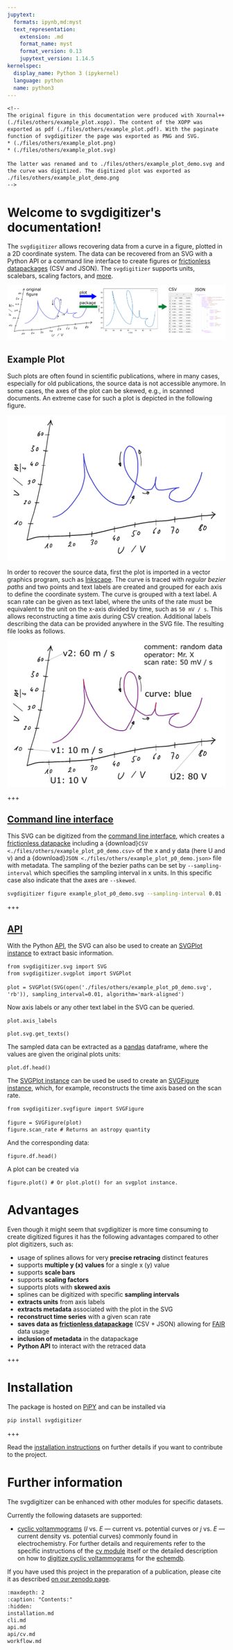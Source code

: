 ```yaml
---
jupytext:
  formats: ipynb,md:myst
  text_representation:
    extension: .md
    format_name: myst
    format_version: 0.13
    jupytext_version: 1.14.5
kernelspec:
  display_name: Python 3 (ipykernel)
  language: python
  name: python3
---
```


```{raw-cell}
<!--
The original figure in this documentation were produced with Xournal++ (./files/others/example_plot.xopp). The content of the XOPP was exported as pdf (./files/others/example_plot.pdf). With the paginate function of svgdigitizer the page was exported as PNG and SVG.
* (./files/others/example_plot.png)
* (./files/others/example_plot.svg)

The latter was renamed and to ./files/others/example_plot_demo.svg and the curve was digitized. The digitized plot was exported as ./files/others/example_plot_demo.png
-->
```

Welcome to svgdigitizer's documentation!
========================================

The `svgdigitizer` allows recovering data from a curve in a figure,
plotted in a 2D coordinate system. The data can be recovered from an SVG with a Python API or a command line interface to create figures or [frictionless datapackages](https://frictionlessdata.io/) (CSV and JSON). The `svgdigitizer` supports units, scalebars, scaling factors, and [more](#advantages).

![files/logo/logo.png](files/logo/logo.png)

## Example Plot

Such plots are often found in scientific publications, where
in many cases, especially for old publications, the source data
is not accessible anymore.
In some cases, the axes of the plot can be skewed, e.g., in scanned
documents. An extreme case for such a plot is depicted in the following figure.

![files/images/example_plot_p0.png](files/images/example_plot_p0.png)

In order to recover the source data, first the plot is imported in a
vector graphics program, such as [Inkscape](https://inkscape.org/).
The curve is traced with *regular bezier paths* and two points and text labels
are created and grouped for each axis to define the coordinate system.
The curve is grouped with a text label.
A scan rate can be given as text label, where the units of the rate must be equivalent to the unit on the x-axis divided by time, such as `50 mV / s`. This allows reconstructing a time axis during CSV creation.
Additional labels describing the data
can be provided anywhere in the SVG file. The resulting file looks as follows.

![files/images/example_plot_p0_demo.png](files/images/example_plot_p0_demo.png)

+++

## [Command line interface](cli.md)

This SVG can be digitized from the [command line interface](cli.md), which creates a [frictionless datapacke](https://frictionlessdata.io/) including a
{download}`CSV <./files/others/example_plot_p0_demo.csv>` of the x and y data (here U and v) and a {download}`JSON <./files/others/example_plot_p0_demo.json>` file with metadata.
The sampling of the bezier paths can be set by `--sampling-interval` which specifies the sampling interval in x units.
In this specific case also indicate that the axes are `--skewed`.

```sh .noeval
svgdigitizer figure example_plot_p0_demo.svg --sampling-interval 0.01 --skewed
```

+++

## [API](api.md)

With the Python [API](api.md), the SVG can also be used to create an [SVGPlot instance](api/svgplot.md) to extract basic information.

```{code-cell} ipython3
from svgdigitizer.svg import SVG
from svgdigitizer.svgplot import SVGPlot

plot = SVGPlot(SVG(open('./files/others/example_plot_p0_demo.svg', 'rb')), sampling_interval=0.01, algorithm='mark-aligned')
```

Now axis labels or any other text label in the SVG can be queried.

```{code-cell} ipython3
plot.axis_labels
```

```{code-cell} ipython3
plot.svg.get_texts()
```

The sampled data can be extracted as a [pandas](https://pandas.pydata.org/) dataframe, where the values are given the original plots units:

```{code-cell} ipython3
plot.df.head()
```

The [SVGPlot instance](api/svgplot.md) can be used be used to create an [SVGFigure instance](api/svgfigure.md), which, for example, reconstructs the time axis based on the scan rate.

```{code-cell} ipython3
from svgdigitizer.svgfigure import SVGFigure

figure = SVGFigure(plot)
figure.scan_rate # Returns an astropy quantity
```

And the corresponding data:

```{code-cell} ipython3
figure.df.head()
```

A plot can be created via

```{code-cell} ipython3
figure.plot() # Or plot.plot() for an svgplot instance.
```

Advantages
============

Even though it might seem that svgdigitizer is more time consuming to create digitized figures it has the following advantages compared to other plot digitizers, such as:

* usage of splines allows for very **precise retracing** distinct features
* supports **multiple y (x) values** for a single x (y) value
* supports **scale bars**
* supports **scaling factors**
* supports plots with **skewed axis**
* splines can be digitized with specific **sampling intervals**
* **extracts units** from axis labels
* **extracts metadata** associated with the plot in the SVG
* **reconstruct time series** with a given scan rate
* **saves data as [frictionless datapackage](https://frictionlessdata.io/)** (CSV + JSON) allowing for [FAIR](https://en.wikipedia.org/wiki/FAIR_data) data usage
* **inclusion of metadata** in the datapackage
* **Python API** to interact with the retraced data

+++

Installation
============

The package is hosted on [PiPY](https://pypi.org/project/svgdigitizer/) and can be installed via

```sh .noeval
pip install svgdigitizer
```

+++

Read the [installation instructions](installation.md) on further details if you want to contribute to the project.

Further information
===================

The svgdigitizer can be enhanced with other modules for specific datasets.

Currently the following datasets are supported:

* [cyclic voltammograms](api/cv.md) (*I* vs. *E* — current vs. potential curves or *j* vs. *E* — current density vs. potential curves) commonly found in electrochemistry. For further details and requirements refer to the specific instructions of the [cv module](api/cv.md) itself or the detailed description on how to [digitize cyclic voltammograms](workflow.md) for the [echemdb](https://echemdb.github.io/website/).

If you have used this project in the preparation of a publication, please cite it as described [on our zenodo page](https://zenodo.org/record/5881475).

```{toctree}
:maxdepth: 2
:caption: "Contents:"
:hidden:
installation.md
cli.md
api.md
api/cv.md
workflow.md
```

```{code-cell} ipython3

```

